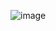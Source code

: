 ![image](https://user-images.githubusercontent.com/84061081/124245736-3a352380-db5b-11eb-9796-ab08aa4f617e.png)

